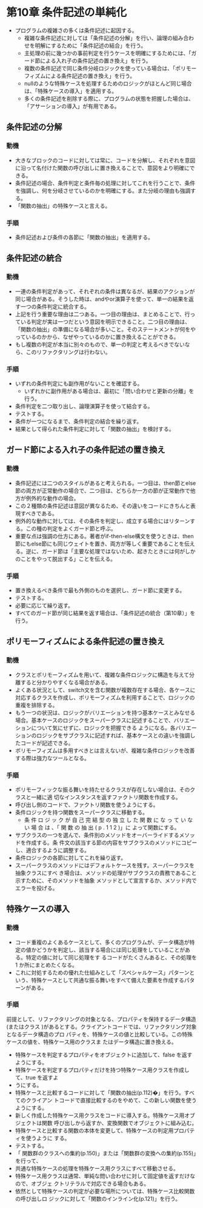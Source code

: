# 第10章 条件記述の単純化
- プログラムの複雑さの多くは条件記述に起因する。
    - 複雑な条件記述に対しては「条件記述の分解」を行い、論理の組み合わせを明解にするために「条件記述の結合」を行う。
    - 主処理の前に幾つかの事前判定を行うケースを明確にするためには、「ガード節による入れ子の条件記述の置き換え」を行う。
    - 複数の条件記述で同じ条件分岐ロジックを使っている場合は、「ポリモーフィズムによる条件記述の置き換え」を行う。
    - nullのような特殊ケースを処理するためのロジックがほとんど同じ場合は、「特殊ケースの導入」を適用する。
    - 多くの条件記述を削除する際に、プログラムの状態を把握した場合は、「アサーションの導入」が有用である。

## 条件記述の分解

### 動機

- 大きなブロックのコードに対しては常に、コードを分解し、それぞれを意図に沿って名付けた関数の呼び出しに置き換えることで、意図をより明確にできる。
- 条件記述の場合、条件判定と条件毎の処理に対してこれを行うことで、条件を強調し、何を分岐させているのかを明確にする。また分岐の理由も強調する。
- 「関数の抽出」の特殊ケースと言える。

### 手順

- 条件記述および条件の各節に「関数の抽出」を適用する。

## 条件記述の統合

### 動機

- 一連の条件判定があって、それぞれの条件は異なるが、結果のアクションが同じ場合がある。そうした時は、andやor演算子を使って、単一の結果を返す一つの条件判定に統合する。
- 上記を行う重要な理由は二つある。一つ目の理由は、まとめることで、行っている判定が実は一つだという意図を明示できること。二つ目の理由は、「関数の抽出」の準備になる場合が多いこと。そのステートメントが何をやっているのかから、なぜやっているのかに置き換えることができる。
- もし複数の判定が本当に別々のもので、単一の判定と考えるべきでないなら、このリファクタリングは行わない。

### 手順

- いずれの条件判定にも副作用がないことを確認する。
    - いずれかに副作用がある場合は、最初に「問い合わせと更新の分離」を行う。
- 条件判定を二つ取り出し、論理演算子を使って結合する。
- テストする。
- 条件が一つになるまで、条件判定の結合を繰り返す。
- 結果として得られた条件判定に対して「関数の抽出」を検討する。

## ガード節による入れ子の条件記述の置き換え

### 動機

- 条件記述には二つのスタイルがあると考えられる。一つ目は、then節とelse節の両方が正常動作の場合で、二つ目は、どちらか一方の節が正常動作で他方が例外的な動作の場合。
- この２種類の条件記述は意図が異なるため、その違いをコードにきちんと表現すべきである。
- 例外的な動作に対しては、その条件を判定し、成立する場合にはリターンする。この種の判定をよくガード節と呼ぶ。
- 重要な点は強調の仕方にある。著者がif-then-else構文を使うときは、then節にもelse節にも同じウェイトを置き、両方が等しく重要であることを伝える。逆に、ガード節は「主要な処理ではないため、起きたときには何がしかのことをやって脱出する」ことを伝える。

### 手順

- 置き換えるべき条件で最も外側のものを選択し、ガード節に変更する。
- テストする。
- 必要に応じて繰り返す。
- すべてのガード節が同じ結果を返す場合は、「条件記述の統合（第10章）」を行う。

## ポリモーフィズムによる条件記述の置き換え

### 動機

- クラスとポリモーフィズムを用いて、複雑な条件ロジックに構造を与えて分離すると分かりやすくなる場合がある。
- よくある状況として、switch文を含む関数が複数存在する場合、各ケースに対応するクラスを作成し、ポリモーフィズムを利用することで、ロジックの重複を排除する。
- もう一つの状況は、ロジックがバリエーションを持つ基本ケースとみなせる場合。基本ケースのロジックをスーパークラスに記述することで、バリエーションについて気にせずに、ロジックを把握できる ようになる。各バリエーションのロジックをサブクラスに記述すれば、基本ケースとの違いを強調したコードが記述できる。
- ポリモーフィズムは多用すべきとは言えないが、複雑な条件ロジックを改善する際は強力なツールとなる。

### 手順

- ポリモーフィックな振る舞いを持たせるクラスが存在しない場合は、そのクラスと一緒に適 切なインスタンスを返すファクトリ関数を作成する。
- 呼び出し側のコードで、ファクトリ関数を使うようにする。
- 条件ロジックを持つ関数をスーパークラスに移動する。
    - 条 件 ロ ジ ッ ク が 自 己 完 結 型 の 独 立 し た 関 数 に な っ て い な い 場 合 は 、「 関 数 の 抽 出 ( p . 1 1 2 )」に よって関数にする。
- サブクラスの一つを選んで、条件別のメソッドをオーバーライドするメソッドを作成する。条 件文の該当する節の内容をサブクラスのメソッドにコピーし、適合するように調整する。
- 条件ロジックの各節に対してこれを繰り返す。
- スーパークラスのメソッドにはデフォルトケースを残す。スーパークラスを抽象クラスにすべ き場合は、メソッドの処理がサブクラスの責務であること示すために、そのメソッドを抽象 メソッドとして宣言するか、メソッド内でエラーを投げる。

## 特殊ケースの導入

### 動機

- コード重複のよくあるケースとして、多くのプログラムが、データ構造が特定の値かどうかを判定し、該当する場合には同じ処理をしていることがある。特定の値に対して同じ処理をす るコードがたくさんあると、その処理を 1 か所にまとめたくなる。
- これに対処するための優れた仕組みとして「スペシャルケース」パターンという、特殊ケースとして共通な振る舞いをすべて備えた要素を作成するパターンがある。

### 手順
前提として、リファクタリングの対象となる、プロパティを保持するデータ構造(またはクラス )があるとする。クライアントコードでは、リファクタリング対象となるデータ構造のプロ パティを、特殊ケースの値と比較している。この特殊ケースの値を、特殊ケース用のクラスま たはデータ構造に置き換える。

- 特殊ケースを判定するプロパティをオブジェクトに追加して、false を返すようにする。
- 特殊ケースを判定するプロパティだけを持つ特殊ケース用クラスを作成して、true を返すよ
- うにする。
- 特殊ケースと比較するコードに対して「関数の抽出(p.112)�」を行う。すべてのクライアン トコードで直接比較するのをやめて、この新しい関数を使うようにする。
- 新しく作成した特殊ケース用クラスをコードに導入する。特殊ケース用オブジェクトは関数 呼び出しから返すか、変換関数でオブジェクトに組み込む。
- 特殊ケースと比較する関数の本体を変更して、特殊ケースの判定用プロパティを使うように する。
- テストする。
- 「 関数群のクラスへの集約(p.150)」または「関数群の変換への集約(p.155)」を行って、
- 共通な特殊ケースの処理を特殊ケース用クラスにすべて移動させる。
- 特殊ケース用クラスは通常、単純な問い合わせに対して固定値を返すだけなので、オブジェ クトリテラルで対応できる場合もある。
- 依然として特殊ケースの判定が必要な場所については、特殊ケース比較関数の呼び出しロ ジックに対して「関数のインライン化(p.121)」を行う。
